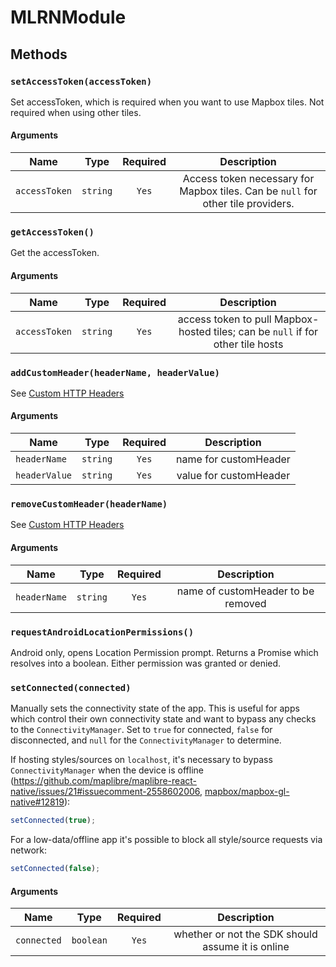 # MLRNModule

## Methods

### `setAccessToken(accessToken)`

Set accessToken, which is required when you want to use Mapbox tiles. Not required when using other tiles.

#### Arguments

| Name          |   Type   | Required |                                   Description                                    |
|---------------|:--------:|:--------:|:--------------------------------------------------------------------------------:|
| `accessToken` | `string` |  `Yes`   | Access token necessary for Mapbox tiles. Can be `null` for other tile providers. |

### `getAccessToken()`

Get the accessToken.

#### Arguments

| Name          |   Type   | Required |                                   Description                                   |
|---------------|:--------:|:--------:|:-------------------------------------------------------------------------------:|
| `accessToken` | `string` |  `Yes`   | access token to pull Mapbox-hosted tiles; can be `null` if for other tile hosts |

### `addCustomHeader(headerName, headerValue)`

See [Custom HTTP Headers](/docs/guides/Custom-HTTP-Headers.md)

#### Arguments

| Name          |   Type   | Required |      Description       |
|---------------|:--------:|:--------:|:----------------------:|
| `headerName`  | `string` |  `Yes`   | name for customHeader  |
| `headerValue` | `string` |  `Yes`   | value for customHeader |

### `removeCustomHeader(headerName)`

See [Custom HTTP Headers](/docs/guides/Custom-HTTP-Headers.md)

#### Arguments

| Name         |   Type   | Required |            Description             |
|--------------|:--------:|:--------:|:----------------------------------:|
| `headerName` | `string` |  `Yes`   | name of customHeader to be removed |

### `requestAndroidLocationPermissions()`

Android only, opens Location Permission prompt. Returns a Promise which resolves into a boolean. Either permission was
granted or denied.

### `setConnected(connected)`

Manually sets the connectivity state of the app. This is useful for apps which control their own connectivity state and
want to bypass any checks to the `ConnectivityManager`. Set to `true` for connected, `false` for disconnected,
and `null` for the `ConnectivityManager` to determine.

If hosting styles/sources on `localhost`, it's necessary to bypass `ConnectivityManager` when the device is
offline (https://github.com/maplibre/maplibre-react-native/issues/21#issuecomment-2558602006, [mapbox/mapbox-gl-native#12819](https://github.com/mapbox/mapbox-gl-native/issues/12819)):

```ts
setConnected(true);
```

For a low-data/offline app it's possible to block all style/source requests via network:

```ts
setConnected(false);
```

#### Arguments

| Name        |   Type    | Required |                    Description                    |
|-------------|:---------:|:--------:|:-------------------------------------------------:|
| `connected` | `boolean` |  `Yes`   | whether or not the SDK should assume it is online |
